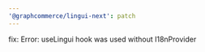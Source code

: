 ```yaml
---
'@graphcommerce/lingui-next': patch
---
```


fix: Error: useLingui hook was used without I18nProvider
